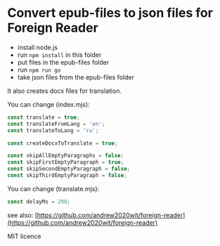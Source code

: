 # Convert epub-files to json files for Foreign Reader

- install node.js
- run ```npm install``` in this folder
- put files in the epub-files folder
- run ```npm run go```
- take json files from the epub-files folder

It also creates docx files for translation.

You can change (index.mjs):

```js
const translate = true;
const translateFromLang = 'en';
const translateToLang = 'ru';

const createDocxToTranslate = true;

const skipAllEmptyParagraphs = false;
const skipFirstEmptyParagraph = true;
const skipSecondEmptyParagraph = false;
const skipThirdEmptyParagraph = false;
```

You can change (translate.mjs):

```js
const delayMs = 200;
```

see also: [https://github.com/andrew2020wit/foreign-reader](https://github.com/andrew2020wit/foreign-reader)

MIT licence